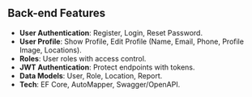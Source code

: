 ## Back-end Features

* **User Authentication**: Register, Login, Reset Password.
* **User Profile**: Show Profile, Edit Profile (Name, Email, Phone, Profile Image, Locations).
* **Roles**: User roles with access control.
* **JWT Authentication**: Protect endpoints with tokens.
* **Data Models**: User, Role, Location, Report.
* **Tech**: EF Core, AutoMapper, Swagger/OpenAPI.
